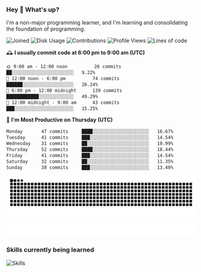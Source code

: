 ### Hey :wave: What's up?

I'm a non-major programming learner, and I'm learning and consolidating the foundation of programming.

<!--START_SECTION:waka-->
![Joined](http://img.shields.io/badge/Joined-7%20years%20ago-6D67E4?style=flat&labelColor=453C67)
![Disk Usage](http://img.shields.io/badge/Github%27s%20Storage-598.5%20MB-FD841F?style=flat&labelColor=E14D2A)
![Contributions](http://img.shields.io/badge/Contributions%20in%202023-347-7DCE13?style=flat&labelColor=2B7A0B)
![Profile Views](http://img.shields.io/badge/Profile%20Views-4-3AB4F2?style=flat&labelColor=0078AA)
![Lines of code](https://img.shields.io/badge/Lines%20of%20code-2%20Million%20Lines%20of%20code-FF8B8B?style=flat&labelColor=EB4747)

🕰️ **I usually commit code at 6:00 pm to 9:00 am (UTC)** 

```text
🌞 9:00 am - 12:00 noon          26 commits     ██░░░░░░░░░░░░░░░░░░░░░░░   9.22% 
🌆 12:00 noon - 6:00 pm          74 commits     ██████░░░░░░░░░░░░░░░░░░░   26.24% 
🌃 6:00 pm - 12:00 midnight      139 commits    ████████████░░░░░░░░░░░░░   49.29% 
🌙 12:00 midnight - 9:00 am      43 commits     ███░░░░░░░░░░░░░░░░░░░░░░   15.25%
```
📅 **I'm Most Productive on Thursday (UTC)** 

```text
Monday       47 commits     ████░░░░░░░░░░░░░░░░░░░░░   16.67% 
Tuesday      41 commits     ███░░░░░░░░░░░░░░░░░░░░░░   14.54% 
Wednesday    31 commits     ██░░░░░░░░░░░░░░░░░░░░░░░   10.99% 
Thursday     52 commits     ████░░░░░░░░░░░░░░░░░░░░░   18.44% 
Friday       41 commits     ███░░░░░░░░░░░░░░░░░░░░░░   14.54% 
Saturday     32 commits     ██░░░░░░░░░░░░░░░░░░░░░░░   11.35% 
Sunday       38 commits     ███░░░░░░░░░░░░░░░░░░░░░░   13.48%
```

<!--END_SECTION:waka-->

![Snake animation](https://raw.githubusercontent.com/dirname/dirname/output/snake.svg)

![metrics](github-metrics.svg)

### Skills currently being learned

![Skills](https://skillicons.dev/icons?i=linux,rust,go,solidity,typescript,bash,git,postgres,mysql,redis,mongo,docker,kubernetes,grafana,prometheus)
